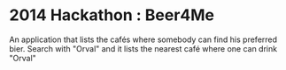 2014 Hackathon : Beer4Me
============

An application that lists the cafés where somebody can find his preferred bier. Search with "Orval" and it lists the nearest café where one can drink "Orval"
